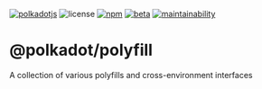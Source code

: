 [![polkadotjs](https://img.shields.io/badge/polkadot-js-orange?style=flat-square)](https://polkadot.js.org)
![license](https://img.shields.io/badge/License-Apache%202.0-blue?logo=apache&style=flat-square)
[![npm](https://img.shields.io/npm/v/@polkadot/x-fetch?logo=npm&style=flat-square)](https://www.npmjs.com/package/@polkadot/x-fetch)
[![beta](https://img.shields.io/npm/v/@polkadot/x-fetch/beta?label=beta&logo=npm&&style=flat-square)](https://www.npmjs.com/package/@polkadot/x-fetch)
[![maintainability](https://img.shields.io/codeclimate/maintainability-percentage/polkadot-js/polyfill?logo=code-climate&style=flat-square)](https://codeclimate.com/github/polkadot-js/polyfill/maintainability)

# @polkadot/polyfill

A collection of various polyfills and cross-environment interfaces
